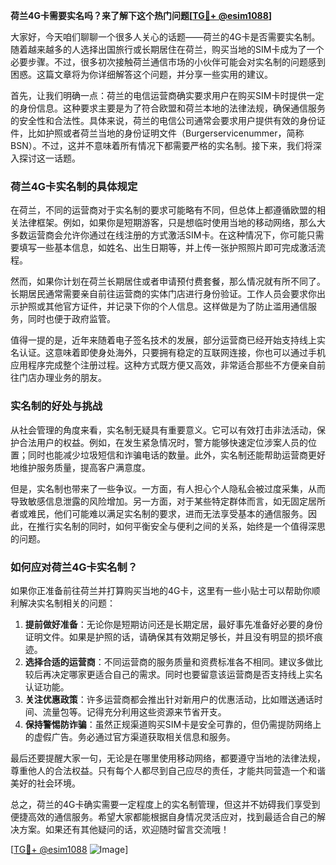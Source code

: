 **荷兰4G卡需要实名吗？来了解下这个热门问题[[TG💪+ @esim1088](https://t.me/s/esim1088)]**

大家好，今天咱们聊聊一个很多人关心的话题——荷兰的4G卡是否需要实名制。随着越来越多的人选择出国旅行或长期居住在荷兰，购买当地的SIM卡成为了一个必要步骤。不过，很多初次接触荷兰通信市场的小伙伴可能会对实名制的问题感到困惑。这篇文章将为你详细解答这个问题，并分享一些实用的建议。

首先，让我们明确一点：荷兰的电信运营商确实要求用户在购买SIM卡时提供一定的身份信息。这种要求主要是为了符合欧盟和荷兰本地的法律法规，确保通信服务的安全性和合法性。具体来说，荷兰的电信公司通常会要求用户提供有效的身份证件，比如护照或者荷兰当地的身份证明文件（Burgerservicenummer，简称BSN）。不过，这并不意味着所有情况下都需要严格的实名制。接下来，我们将深入探讨这一话题。

### 荷兰4G卡实名制的具体规定

在荷兰，不同的运营商对于实名制的要求可能略有不同，但总体上都遵循欧盟的相关法律框架。例如，如果你是短期游客，只是想临时使用当地的移动网络，那么大多数运营商会允许你通过在线注册的方式激活SIM卡。在这种情况下，你可能只需要填写一些基本信息，如姓名、出生日期等，并上传一张护照照片即可完成激活流程。

然而，如果你计划在荷兰长期居住或者申请预付费套餐，那么情况就有所不同了。长期居民通常需要亲自前往运营商的实体门店进行身份验证。工作人员会要求你出示护照或其他官方证件，并记录下你的个人信息。这样做是为了防止滥用通信服务，同时也便于政府监管。

值得一提的是，近年来随着电子签名技术的发展，部分运营商已经开始支持线上实名认证。这意味着即使身处海外，只要拥有稳定的互联网连接，你也可以通过手机应用程序完成整个注册过程。这种方式既方便又高效，非常适合那些不方便亲自前往门店办理业务的朋友。

### 实名制的好处与挑战

从社会管理的角度来看，实名制无疑具有重要意义。它可以有效打击非法活动，保护合法用户的权益。例如，在发生紧急情况时，警方能够快速定位涉案人员的位置；同时也能减少垃圾短信和诈骗电话的数量。此外，实名制还能帮助运营商更好地维护服务质量，提高客户满意度。

但是，实名制也带来了一些争议。一方面，有人担心个人隐私会被过度采集，从而导致敏感信息泄露的风险增加。另一方面，对于某些特定群体而言，如无固定居所者或难民，他们可能难以满足实名制的要求，进而无法享受基本的通信服务。因此，在推行实名制的同时，如何平衡安全与便利之间的关系，始终是一个值得深思的问题。

### 如何应对荷兰4G卡实名制？

如果你正准备前往荷兰并打算购买当地的4G卡，这里有一些小贴士可以帮助你顺利解决实名制相关的问题：

1. **提前做好准备**：无论你是短期访问还是长期定居，最好事先准备好必要的身份证明文件。如果是护照的话，请确保其有效期足够长，并且没有明显的损坏痕迹。
2. **选择合适的运营商**：不同运营商的服务质量和资费标准各不相同。建议多做比较后再决定哪家更适合自己的需求。同时也要留意该运营商是否支持线上实名认证功能。
3. **关注优惠政策**：许多运营商都会推出针对新用户的优惠活动，比如赠送通话时间、流量包等。记得充分利用这些资源来节省开支。
4. **保持警惕防诈骗**：虽然正规渠道购买SIM卡是安全可靠的，但仍需提防网络上的虚假广告。务必通过官方渠道获取相关信息和服务。

最后还要提醒大家一句，无论是在哪里使用移动网络，都要遵守当地的法律法规，尊重他人的合法权益。只有每个人都尽到自己应尽的责任，才能共同营造一个和谐美好的社会环境。

总之，荷兰的4G卡确实需要一定程度上的实名制管理，但这并不妨碍我们享受到便捷高效的通信服务。希望大家都能根据自身情况灵活应对，找到最适合自己的解决方案。如果还有其他疑问的话，欢迎随时留言交流哦！

[[TG💪+ @esim1088](https://t.me/s/esim1088) ![Image](https://i.postimg.cc/4NQfJmqS/Snipaste-2025-05-13-00-14-12.png)]
